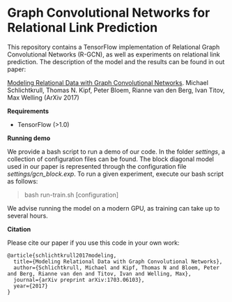# Graph Convolutional Networks for Relational Link Prediction

This repository contains a TensorFlow implementation of Relational Graph Convolutional Networks (R-GCN), as well as experiments on relational link prediction. The description of the model and the results can be found in out paper:

[Modeling Relational Data with Graph Convolutional Networks](https://arxiv.org/abs/1703.06103). Michael Schlichtkrull, Thomas N. Kipf, Peter Bloem, Rianne van den Berg, Ivan Titov, Max Welling (ArXiv 2017)

**Requirements**

* TensorFlow (>1.0)

**Running demo**

We provide a bash script to run a demo of our code. In the folder *settings*, a collection of configuration files can be found. The block diagonal model used in our paper is represented through the configuration file *settings/gcn_block.exp*. To run a given experiment, execute our bash script as follows:

> bash run-train.sh \[configuration\]

We advise running the model on a modern GPU, as training can take up to several hours.

**Citation**

Please cite our paper if you use this code in your own work:

```
@article{schlichtkrull2017modeling,
  title={Modeling Relational Data with Graph Convolutional Networks},
  author={Schlichtkrull, Michael and Kipf, Thomas N and Bloem, Peter and Berg, Rianne van den and Titov, Ivan and Welling, Max},
  journal={arXiv preprint arXiv:1703.06103},
  year={2017}
}
```
